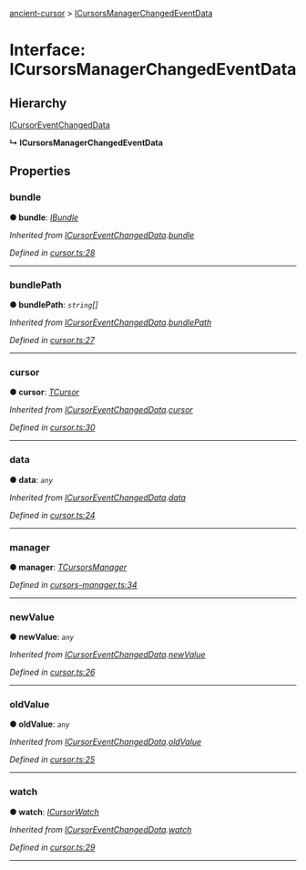 [ancient-cursor](../README.md) > [ICursorsManagerChangedEventData](../interfaces/icursorsmanagerchangedeventdata.md)



# Interface: ICursorsManagerChangedEventData

## Hierarchy


 [ICursorEventChangedData](icursoreventchangeddata.md)

**↳ ICursorsManagerChangedEventData**








## Properties
<a id="bundle"></a>

###  bundle

**●  bundle**:  *[IBundle](ibundle.md)* 

*Inherited from [ICursorEventChangedData](icursoreventchangeddata.md).[bundle](icursoreventchangeddata.md#bundle)*

*Defined in [cursor.ts:28](https://github.com/AncientSouls/Cursor/blob/01edbe2/src/lib/cursor.ts#L28)*





___

<a id="bundlepath"></a>

###  bundlePath

**●  bundlePath**:  *`string`[]* 

*Inherited from [ICursorEventChangedData](icursoreventchangeddata.md).[bundlePath](icursoreventchangeddata.md#bundlepath)*

*Defined in [cursor.ts:27](https://github.com/AncientSouls/Cursor/blob/01edbe2/src/lib/cursor.ts#L27)*





___

<a id="cursor"></a>

###  cursor

**●  cursor**:  *[TCursor](../#tcursor)* 

*Inherited from [ICursorEventChangedData](icursoreventchangeddata.md).[cursor](icursoreventchangeddata.md#cursor)*

*Defined in [cursor.ts:30](https://github.com/AncientSouls/Cursor/blob/01edbe2/src/lib/cursor.ts#L30)*





___

<a id="data"></a>

###  data

**●  data**:  *`any`* 

*Inherited from [ICursorEventChangedData](icursoreventchangeddata.md).[data](icursoreventchangeddata.md#data)*

*Defined in [cursor.ts:24](https://github.com/AncientSouls/Cursor/blob/01edbe2/src/lib/cursor.ts#L24)*





___

<a id="manager"></a>

###  manager

**●  manager**:  *[TCursorsManager](../#tcursorsmanager)* 

*Defined in [cursors-manager.ts:34](https://github.com/AncientSouls/Cursor/blob/01edbe2/src/lib/cursors-manager.ts#L34)*





___

<a id="newvalue"></a>

###  newValue

**●  newValue**:  *`any`* 

*Inherited from [ICursorEventChangedData](icursoreventchangeddata.md).[newValue](icursoreventchangeddata.md#newvalue)*

*Defined in [cursor.ts:26](https://github.com/AncientSouls/Cursor/blob/01edbe2/src/lib/cursor.ts#L26)*





___

<a id="oldvalue"></a>

###  oldValue

**●  oldValue**:  *`any`* 

*Inherited from [ICursorEventChangedData](icursoreventchangeddata.md).[oldValue](icursoreventchangeddata.md#oldvalue)*

*Defined in [cursor.ts:25](https://github.com/AncientSouls/Cursor/blob/01edbe2/src/lib/cursor.ts#L25)*





___

<a id="watch"></a>

###  watch

**●  watch**:  *[ICursorWatch](icursorwatch.md)* 

*Inherited from [ICursorEventChangedData](icursoreventchangeddata.md).[watch](icursoreventchangeddata.md#watch)*

*Defined in [cursor.ts:29](https://github.com/AncientSouls/Cursor/blob/01edbe2/src/lib/cursor.ts#L29)*





___


